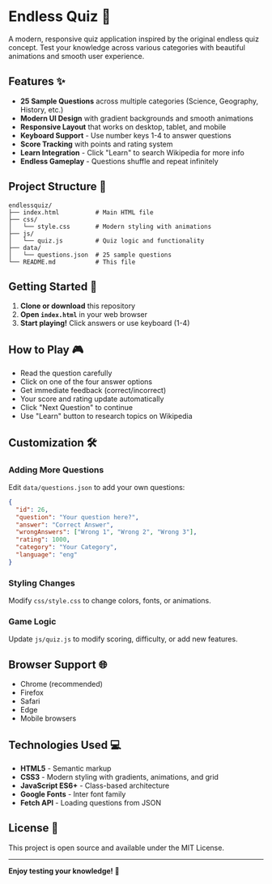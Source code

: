 # Endless Quiz 🧠

A modern, responsive quiz application inspired by the original endless quiz concept. Test your knowledge across various categories with beautiful animations and smooth user experience.

## Features ✨

- **25 Sample Questions** across multiple categories (Science, Geography, History, etc.)
- **Modern UI Design** with gradient backgrounds and smooth animations
- **Responsive Layout** that works on desktop, tablet, and mobile
- **Keyboard Support** - Use number keys 1-4 to answer questions
- **Score Tracking** with points and rating system
- **Learn Integration** - Click "Learn" to search Wikipedia for more info
- **Endless Gameplay** - Questions shuffle and repeat infinitely

## Project Structure 📁

```
endlessquiz/
├── index.html          # Main HTML file
├── css/
│   └── style.css       # Modern styling with animations
├── js/
│   └── quiz.js         # Quiz logic and functionality
├── data/
│   └── questions.json  # 25 sample questions
└── README.md           # This file
```

## Getting Started 🚀

1. **Clone or download** this repository
2. **Open `index.html`** in your web browser
3. **Start playing!** Click answers or use keyboard (1-4)

## How to Play 🎮

- Read the question carefully
- Click on one of the four answer options
- Get immediate feedback (correct/incorrect)
- Your score and rating update automatically
- Click "Next Question" to continue
- Use "Learn" button to research topics on Wikipedia

## Customization 🛠️

### Adding More Questions
Edit `data/questions.json` to add your own questions:

```json
{
  "id": 26,
  "question": "Your question here?",
  "answer": "Correct Answer",
  "wrongAnswers": ["Wrong 1", "Wrong 2", "Wrong 3"],
  "rating": 1000,
  "category": "Your Category",
  "language": "eng"
}
```

### Styling Changes
Modify `css/style.css` to change colors, fonts, or animations.

### Game Logic
Update `js/quiz.js` to modify scoring, difficulty, or add new features.

## Browser Support 🌐

- Chrome (recommended)
- Firefox
- Safari
- Edge
- Mobile browsers

## Technologies Used 💻

- **HTML5** - Semantic markup
- **CSS3** - Modern styling with gradients, animations, and grid
- **JavaScript ES6+** - Class-based architecture
- **Google Fonts** - Inter font family
- **Fetch API** - Loading questions from JSON

## License 📄

This project is open source and available under the MIT License.

---

**Enjoy testing your knowledge! 🎯**
